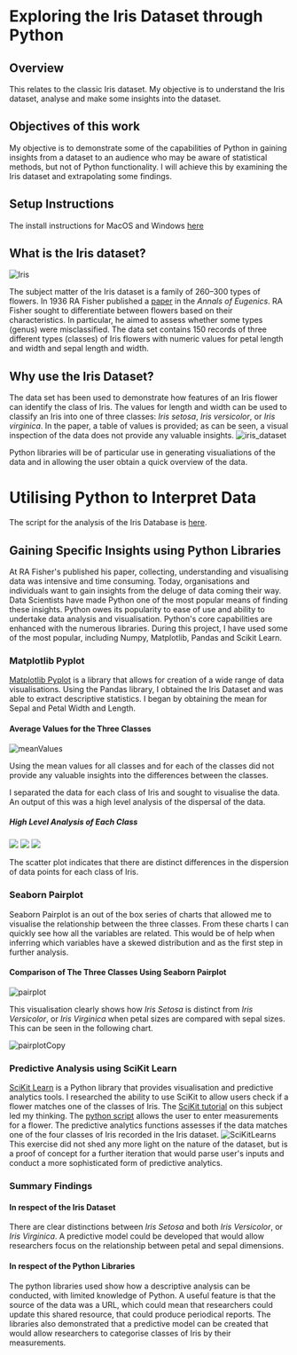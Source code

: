 # Exploring the Iris Dataset through Python
## Overview

This relates to the classic Iris dataset. My objective is to understand the Iris dataset, analyse and make some insights into the dataset.

## Objectives of this work

My objective is to demonstrate some of the capabilities of Python in gaining insights from a dataset to an audience who may be aware of statistical methods, but not of Python functionality. I will achieve this by examining the Iris dataset and extrapolating some findings.

## Setup Instructions
The install instructions for MacOS and Windows [here](https://github.com/Rapid130RS/iris_dataset/edit/master/install_instructions.md)

## What is the Iris dataset?
![Iris](iris.jpg)

The subject matter of the Iris dataset is a family of 260–300 types of flowers. In 1936 RA Fisher published a 
[paper](https://onlinelibrary.wiley.com/doi/epdf/10.1111/j.1469-1809.1936.tb02137.x "Named link title") in the _Annals of Eugenics_. RA Fisher sought to differentiate between flowers based on their characteristics. In particular, he aimed to assess whether some types (genus) were misclassified. 
The data set contains 150 records of three different types (classes) of Iris flowers with numeric values for petal length and width and sepal length and width.

## Why use the Iris Dataset?

The data set has been used to demonstrate how features of an Iris flower can identify the class of Iris. The values for length and width can be used to classify an Iris into one of three classes: _Iris setosa_, _Iris versicolor_, or _Iris virginica_. 
In the paper, a table of values is provided; as can be seen, a visual inspection of the data does not provide any valuable insights.
![iris_dataset](iris_data.png)

Python libraries will be of particular use in generating visualiations of the data and in allowing the user obtain a quick overview of the data.

# Utilising Python to Interpret Data

The script for the analysis of the Iris Database is [here](https://github.com/Rapid130RS/pands-project/blob/master/main.py).

## Gaining Specific Insights using Python Libraries

At RA Fisher's published his paper, collecting, understanding and visualising data was intensive and time consuming. Today,  organisations and individuals want to gain insights from the deluge of data coming their way. Data Scientists have made  Python one of the most popular means of finding these insights. Python owes its popularity to ease of use and ability to undertake data analysis and visualisation. Python's core capabilities are enhanced with the numerous libraries. During this project, I have used some of the most popular, including Numpy, Matplotlib, Pandas and Scikit Learn.

### Matplotlib Pyplot

[Matplotlib Pyplot](https://matplotlib.org/api/pyplot_api.html) is a library that allows for creation of a wide range of data visualisations. 
Using the Pandas library, I obtained the Iris Dataset and was able to extract descriptive statistics. I began by obtaining the mean for Sepal and Petal Width and Length.

#### Average Values for the Three Classes 

![meanValues](meanValues.png)

Using the mean values for all classes and for each of the classes did not provide any valuable insights into the differences between the classes.

I separated the data for each class of Iris and sought to visualise the data.
An output of this was a high level analysis of the dispersal of the data. 

##### High Level Analysis of Each Class
![](SetosaDescriptiveAnalytics.png) 
![](VerginicaDescriptiveAnalytics.png) 
![](VersicolourDescriptiveAnalytics.png)

The scatter plot indicates that there are distinct differences in the dispersion of data points for each class of Iris. 

### Seaborn Pairplot

Seaborn Pairplot is an out of the box series of charts  that allowed me to visualise the relationship between the three classes. From these charts I can quickly see how all the variables are related. This would be of help when inferring
which variables have a skewed distribution and as the first step in further analysis.
#### Comparison of The Three Classes Using Seaborn Pairplot
![pairplot](pairplot.png)

This visualisation clearly shows how _Iris Setosa_ is distinct from _Iris Versicolor_, or _Iris Virginica_ when petal sizes are compared with sepal sizes. This can be seen in the following chart.

![pairplotCopy](pairplot_copy.png)

### Predictive Analysis using SciKit Learn

[SciKit Learn](https://scikit-learn.org/stable/index.html) is a Python library that provides visualisation and predictive analytics tools. I researched the ability to use SciKit to allow users check if a flower matches one of the classes of Iris. The [SciKit tutorial](https://scikit-learn.org/stable/tutorial/basic/tutorial.html) on this subject led my thinking. 
The [python script](https://github.com/Rapid130RS/iris_dataset/blob/master/scikit.py) allows the user to enter measurements for a flower. The predictive analytics functions assesses if the data matches one of the four classes of Iris recorded in the Iris dataset.
![SciKitLearns](SciKitLearn.png)
This exercise did not shed any more light on the nature of the dataset, but is a proof of concept for a further iteration that would parse user's inputs and conduct a more sophisticated form of predictive analytics.

### Summary Findings


#### In respect of the Iris Dataset
There are clear distinctions between _Iris Setosa_ and both _Iris Versicolor_, or _Iris Virginica_. A predictive model could be developed that would allow researchers focus on the relationship between petal and sepal dimensions.

#### In respect of the Python Libraries
The python libraries used show how a descriptive analysis can be conducted, with limited knowledge of Python. A useful feature is that the source of the data was a URL, which could mean that researchers could update this shared resource, that could produce periodical reports. 
The libraries also demonstrated that a predictive model can be created that would allow researchers to categorise classes of Iris by their measurements.  



